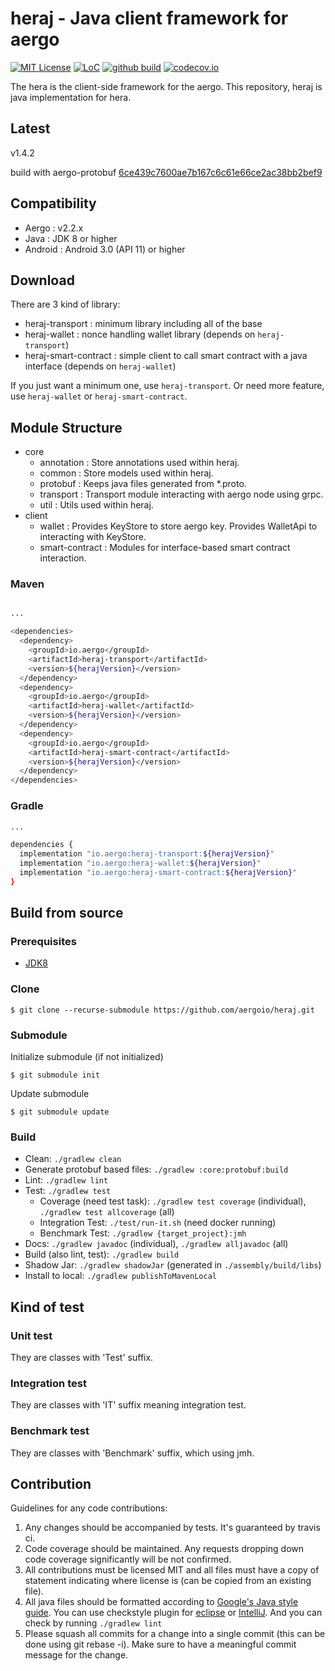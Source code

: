 # heraj - Java client framework for aergo

[![MIT License](https://img.shields.io/badge/license-MIT-blue.svg)](https://opensource.org/licenses/MIT)
[![LoC](https://tokei.rs/b1/github/aergoio/heraj)](https://github.com/aergoio/heraj)
[![github build](https://github.com/aergoio/aergo/actions/workflows/gradle.yml/badge.svg)](https://github.com/aergoio/aergo/actions/workflows/gradle.yml/badge.svg)
[![codecov.io](http://codecov.io/github/aergoio/heraj/coverage.svg?branch=develop)](http://codecov.io/github/aergoio/heraj?branch=develop)

The hera is the client-side framework for the aergo.
This repository, heraj is java implementation for hera.

## Latest

v1.4.2

build with aergo-protobuf [6ce439c7600ae7b167c6c61e66ce2ac38bb2bef9](https://github.com/aergoio/aergo-protobuf/commits/6ce439c7600ae7b167c6c61e66ce2ac38bb2bef9)

## Compatibility

- Aergo : v2.2.x
- Java : JDK 8 or higher
- Android : Android 3.0 (API 11) or higher

## Download

There are 3 kind of library:

- heraj-transport : minimum library including all of the base
- heraj-wallet : nonce handling wallet library (depends on `heraj-transport`)
- heraj-smart-contract : simple client to call smart contract with a java interface (depends on `heraj-wallet`)

If you just want a minimum one, use `heraj-transport`. Or need more feature, use `heraj-wallet` or `heraj-smart-contract`.

## Module Structure

- core
  - annotation : Store annotations used within heraj.
  - common : Store models used within heraj.
  - protobuf : Keeps java files generated from *.proto.
  - transport : Transport module interacting with aergo node using grpc.
  - util : Utils used within heraj.
- client
  - wallet : Provides KeyStore to store aergo key. Provides WalletApi to interacting with KeyStore.
  - smart-contract : Modules for interface-based smart contract interaction.

### Maven

```sh

...

<dependencies>
  <dependency>
    <groupId>io.aergo</groupId>
    <artifactId>heraj-transport</artifactId>
    <version>${herajVersion}</version>
  </dependency>
  <dependency>
    <groupId>io.aergo</groupId>
    <artifactId>heraj-wallet</artifactId>
    <version>${herajVersion}</version>
  </dependency>
  <dependency>
    <groupId>io.aergo</groupId>
    <artifactId>heraj-smart-contract</artifactId>
    <version>${herajVersion}</version>
  </dependency>
</dependencies>
```

### Gradle

```sh
...

dependencies {
  implementation "io.aergo:heraj-transport:${herajVersion}"
  implementation "io.aergo:heraj-wallet:${herajVersion}"
  implementation "io.aergo:heraj-smart-contract:${herajVersion}"
}
```

## Build from source

### Prerequisites

- [JDK8](https://openjdk.java.net/projects/jdk8/)

### Clone

```console
$ git clone --recurse-submodule https://github.com/aergoio/heraj.git
```

### Submodule

Initialize submodule (if not initialized)

```console
$ git submodule init
```

Update submodule

```console
$ git submodule update
```

### Build

- Clean: `./gradlew clean`
- Generate protobuf based files: `./gradlew :core:protobuf:build`
- Lint: `./gradlew lint`
- Test: `./gradlew test`
  - Coverage (need test task): `./gradlew test coverage` (individual), `./gradlew test allcoverage` (all)
  - Integration Test: `./test/run-it.sh` (need docker running)
  - Benchmark Test: `./gradlew {target_project}:jmh`
- Docs: `./gradlew javadoc` (individual), `./gradlew alljavadoc` (all)
- Build (also lint, test): `./gradlew build`
- Shadow Jar: `./gradlew shadowJar` (generated in `./assembly/build/libs`)
- Install to local: `./gradlew publishToMavenLocal`

## Kind of test

### Unit test

They are classes with 'Test' suffix.

### Integration test

They are classes with 'IT' suffix meaning integration test.

### Benchmark test

They are classes with 'Benchmark' suffix, which using jmh.

## Contribution

Guidelines for any code contributions:

1. Any changes should be accompanied by tests. It's guaranteed by travis ci.
2. Code coverage should be maintained. Any requests dropping down code coverage significantly will be not confirmed.
3. All contributions must be licensed MIT and all files must have a copy of statement indicating where license is (can be copied from an existing file).
4. All java files should be formatted according to [Google's Java style guide](http://google.github.io/styleguide/javaguide.html). You can use checkstyle plugin for [eclipse](https://checkstyle.org/eclipse-cs/#!/) or [IntelliJ](https://plugins.jetbrains.com/plugin/1065-checkstyle-idea). And you can check by running `./gradlew lint`
5. Please squash all commits for a change into a single commit (this can be done using git rebase -i). Make sure to have a meaningful commit message for the change.
